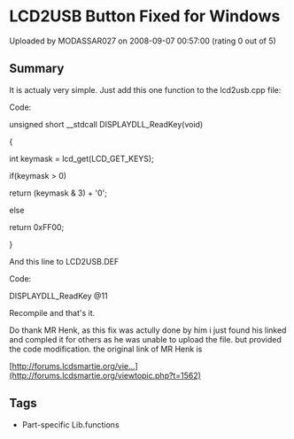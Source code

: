 # LCD2USB Button Fixed for Windows

Uploaded by MODASSAR027 on 2008-09-07 00:57:00 (rating 0 out of 5)

## Summary

It is actualy very simple. Just add this one function to the lcd2usb.cpp file:  

Code:  

unsigned short \_\_stdcall DISPLAYDLL\_ReadKey(void)  

{  

 int keymask = lcd\_get(LCD\_GET\_KEYS); 


 if(keymask > 0)  

 return (keymask & 3) + '0';  

 else  

 return 0xFF00;  

} 


And this line to LCD2USB.DEF 


Code:  

DISPLAYDLL\_ReadKey @11 


Recompile and that's it. 


Do thank MR Henk, as this fix was actully done by him i just found his linked and compled it for others as he was unable to upload the file. but provided the code modification. the original link of MR Henk is  

[http://forums.lcdsmartie.org/vie...](http://forums.lcdsmartie.org/viewtopic.php?t=1562)

## Tags

- Part-specific Lib.functions
